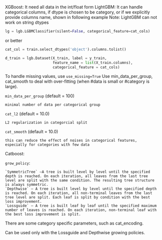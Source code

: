 

XGBoost: It need all data in the int/float form
LightGBM: It can handle categorical columns, if dtype is chosen to be category, or if we explicitly provide columns name, shown in following example
Note: LightGBM can not work on string dtypes

```python
lg = lgb.LGBMClassifier(silent=False, categorical_feature=cat_cols)
```
or better
```python
cat_col = train.select_dtypes('object').columns.tolist()

d_train = lgb.Dataset(X_train, label = y_train, 
                      feature_name = list(X_train.columns), 
                      categorical_feature = cat_cols)
```

To handle missing values, use `use_missing=True`
Use min_data_per_group, cat_smooth to deal with over-fitting (when #data is small or #category is large).

`min_data_per_group` (default = 100)

    minimal number of data per categorical group


`cat_l2` (default = 10.0)

    L2 regularization in categorcial split

`cat_smooth` (default = 10.0)

    this can reduce the effect of noises in categorical features, especially for categories with few data






Catboost:

`grow_policy`:

    `SymmetricTree` —A tree is built level by level until the specified depth is reached. On each iteration, all leaves from the last tree level are split with the same condition. The resulting tree structure is always symmetric.
    `Depthwise` — A tree is built level by level until the specified depth is reached. On each iteration, all non-terminal leaves from the last tree level are split. Each leaf is split by condition with the best loss improvement.
    `Lossguide` — A tree is built leaf by leaf until the specified maximum number of leaves is reached. On each iteration, non-terminal leaf with the best loss improvement is split.


There are some category specific parameters, such as cat_encoding.


Can be used only with the Lossguide and Depthwise growing policies.